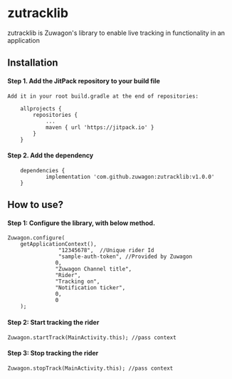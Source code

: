 # zutracklib

zutracklib is Zuwagon's library to enable live tracking in functionality in an application

## Installation

#### Step 1. Add the JitPack repository to your build file


```
Add it in your root build.gradle at the end of repositories:

	allprojects {
		repositories {
			...
			maven { url 'https://jitpack.io' }
		}
	}
```


#### Step 2. Add the dependency


```
	dependencies {
	        implementation 'com.github.zuwagon:zutracklib:v1.0.0'
	}
```

## How to use?

#### Step 1: Configure the library, with below method.


```
Zuwagon.configure(
    getApplicationContext(),
                "12345678",  //Unique rider Id
                "sample-auth-token", //Provided by Zuwagon
               0,
               "Zuwagon Channel title",
               "Rider",
               "Tracking on",
               "Notification ticker",
               0,
               0
    );
```


#### Step 2: Start tracking the rider


```
Zuwagon.startTrack(MainActivity.this); //pass context
```


#### Step 3: Stop tracking the rider


```
Zuwagon.stopTrack(MainActivity.this); //pass context
```



